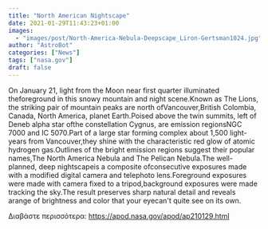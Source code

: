 ```yaml
---
title: "North American Nightscape"
date: 2021-01-29T11:43:23+01:00
images:
  - "images/post/North-America-Nebula-Deepscape_Liron-Gertsman1024.jpg"
author: "AstroBot"
categories: ["News"]
tags: ["nasa.gov"]
draft: false
---
```


On January 21, light from the Moon near first quarter illuminated theforeground in this snowy mountain and night scene.Known as The Lions, the striking pair of mountain peaks are north ofVancouver,British Colombia, Canada, North America, planet Earth.Poised above the twin summits, left of Deneb alpha star ofthe constellation Cygnus, are emission regionsNGC 7000 and IC 5070.Part of a large star forming complex about 1,500 light-years from Vancouver,they shine with the characteristic red glow of atomic hydrogen gas.Outlines of the bright emission regions suggest their popular names,The North America Nebula and The Pelican Nebula.The well-planned, deep nightscapeis a composite ofconsecutive exposures made with a modified digital camera and telephoto lens.Foreground exposures were made with camera fixed to a tripod,background exposures were made tracking the sky.The result preserves sharp natural detail and reveals arange of brightness and color that your eyecan't quite see on its own. 

Διαβάστε περισσότερα: https://apod.nasa.gov/apod/ap210129.html
